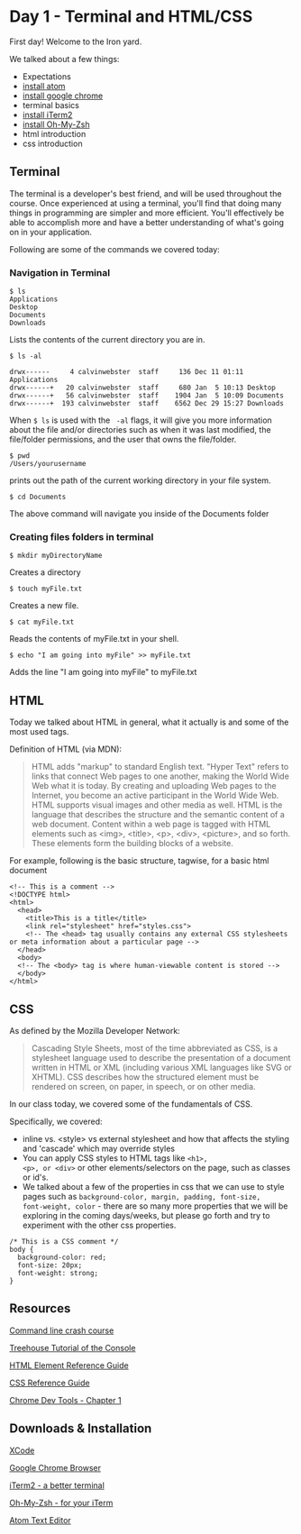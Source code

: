 # Day 1 - Terminal and HTML/CSS

First day! Welcome to the Iron yard.

We talked about a few things:

- Expectations
- [install atom](https://atom.io/docs/v0.194.0/getting-started-installing-atom#atom-on-mac)
- [install google chrome](https://www.google.com/intl/en/chrome/browser/desktop/index.html)
- terminal basics
- [install iTerm2](http://iterm2.com/)
- [install Oh-My-Zsh](https://github.com/robbyrussell/oh-my-zsh)
- html introduction
- css introduction

## Terminal

The terminal is a developer's best friend, and will be used throughout the course.  Once experienced at using a terminal, you'll find that doing many things in programming are simpler and more efficient.  You'll effectively be able to accomplish more and have a better understanding of what's going on in your application.

Following are some of the commands we covered today:

### Navigation in Terminal

```
$ ls
Applications
Desktop
Documents
Downloads
```
 Lists the contents of the current directory you are in.

```
$ ls -al

drwx------     4 calvinwebster  staff     136 Dec 11 01:11 Applications
drwx------+   20 calvinwebster  staff     680 Jan  5 10:13 Desktop
drwx------+   56 calvinwebster  staff    1904 Jan  5 10:09 Documents
drwx------+  193 calvinwebster  staff    6562 Dec 29 15:27 Downloads

```
When <code>$ ls</code> is used with the <code> -al</code> flags, it will give you more information about the file and/or directories such as when it was last modified, the file/folder permissions, and the user that owns the file/folder.

```
$ pwd
/Users/yourusername

```
prints out the path of the current working directory in your file system.

```
$ cd Documents

```
The above command will navigate you inside of the Documents folder

### Creating files folders in terminal

```
$ mkdir myDirectoryName

```
Creates a directory

```
$ touch myFile.txt

```
Creates a new file.

```
$ cat myFile.txt

```
Reads the contents of myFile.txt in your shell.

```
$ echo "I am going into myFile" >> myFile.txt

```
Adds the line "I am going into myFile" to myFile.txt

## HTML

Today we talked about HTML in general, what it actually is and some of the most used tags.

Definition of HTML (via MDN):
<blockquote>
HTML adds "markup" to standard English text. "Hyper Text" refers to links that connect Web pages to one another, making the World Wide Web what it is today. By creating and uploading Web pages to the Internet, you become an active participant in the World Wide Web. HTML supports visual images and other media as well. HTML is the language that describes the structure and the semantic content of a web document. Content within a web page is tagged with HTML elements such as &lt;img&gt;, &lt;title&gt;, &lt;p&gt;, &lt;div&gt;, &lt;picture&gt;, and so forth.  These elements form the building blocks of a website.
</blockquote>

For example, following is the basic structure, tagwise, for a basic html document

```
<!-- This is a comment -->
<!DOCTYPE html>
<html>
  <head>
    <title>This is a title</title>
    <link rel="stylesheet" href="styles.css">
    <!-- The <head> tag usually contains any external CSS stylesheets or meta information about a particular page -->
  </head>
  <body>
  <!-- The <body> tag is where human-viewable content is stored -->
  </body>
</html>

```

## CSS

As defined by the Mozilla Developer Network:
<blockquote>
Cascading Style Sheets, most of the time abbreviated as CSS, is a stylesheet language used to describe the presentation of a document written in HTML or XML (including various XML languages like SVG or XHTML). CSS describes how the structured element must be rendered on screen, on paper, in speech, or on other media.
</blockquote>

In our class today, we covered some of the fundamentals of CSS.

Specifically, we covered:

- inline vs. &lt;style&gt; vs external stylesheet and how that affects the styling and 'cascade' which may override styles
- You can apply CSS styles to HTML tags like <code>&lt;h1&gt;, &lt;p&gt;, or &lt;div&gt;</code> or other elements/selectors on the page, such as classes or id's.
- We talked about a few of the properties in css that we can use to style pages such as <code>background-color, margin, padding, font-size, font-weight, color</code> - there are so many more properties that we will be exploring in the coming days/weeks, but please go forth and try to experiment with the other css properties.

```
/* This is a CSS comment */
body {
  background-color: red;
  font-size: 20px;
  font-weight: strong;
}

```

## Resources

[Command line crash course](http://cli.learncodethehardway.org/book/)

[Treehouse Tutorial of the Console](http://teamtreehouse.com/library/console-foundations)

[HTML Element Reference Guide](https://developer.mozilla.org/en-US/docs/Web/HTML/Element)

[CSS Reference Guide](https://developer.mozilla.org/en-US/docs/Web/CSS/Reference)

[Chrome Dev Tools - Chapter 1](http://discover-devtools.codeschool.com/chapters/1?locale=en)

## Downloads & Installation

[XCode](https://developer.apple.com/xcode/downloads/)

[Google Chrome Browser](https://www.google.com/intl/en/chrome/browser/desktop/index.html)

[iTerm2 - a better terminal](http://iterm2.com/)

[Oh-My-Zsh - for your iTerm](http://ohmyz.sh/)

[Atom Text Editor](https://atom.io/)
